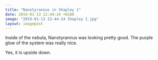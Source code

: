 ```yaml
---
title: "Nanotyrannus in Shapley 1"
date: 2019-01-13 22:44:24 +0100
image: "2019-01-13 22-44-24 Shapley 1.jpg"
layout: imagepost
---
```


Inside of the nebula, Nanotyrannus was looking pretty good. The purple glow of the system was really nice.

Yes, it is upside down.